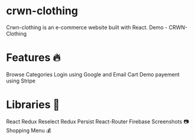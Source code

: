 # crwn-clothing

Crwn-clothing is an e-commerce website built with React. Demo - CRWN-Clothing

# Features 🔥
 Browse Categories
 Login using Google and Email
 Cart
 Demo payement using Stripe
# Libraries 📕
React
Redux
Reselect
Redux Persist
React-Router
Firebase
Screenshots 📷
Shopping Menu 💰
